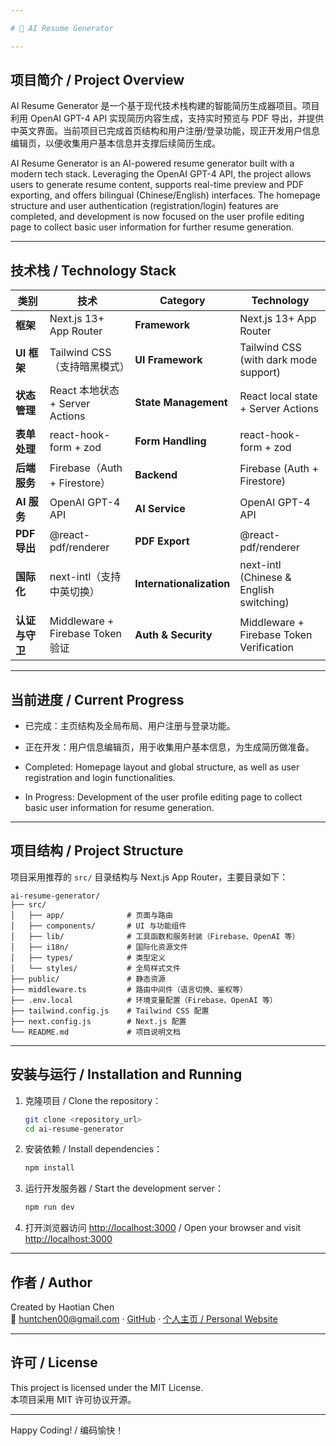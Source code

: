 ```yaml
---

# 🧠 AI Resume Generator

---
```


## 项目简介 / Project Overview
 
AI Resume Generator 是一个基于现代技术栈构建的智能简历生成器项目。项目利用 OpenAI GPT-4 API 实现简历内容生成，支持实时预览与 PDF 导出，并提供中英文界面。当前项目已完成首页结构和用户注册/登录功能，现正开发用户信息编辑页，以便收集用户基本信息并支撑后续简历生成。

AI Resume Generator is an AI-powered resume generator built with a modern tech stack. Leveraging the OpenAI GPT-4 API, the project allows users to generate resume content, supports real-time preview and PDF exporting, and offers bilingual (Chinese/English) interfaces. The homepage structure and user authentication (registration/login) features are completed, and development is now focused on the user profile editing page to collect basic user information for further resume generation.

---

## 技术栈 / Technology Stack

| 类别              | 技术                                                         | Category           | Technology                                |
| ----------------- | ------------------------------------------------------------ | ------------------ | ----------------------------------------- |
| **框架**          | Next.js 13+ App Router                                         | **Framework**      | Next.js 13+ App Router                      |
| **UI 框架**       | Tailwind CSS（支持暗黑模式）                                     | **UI Framework**   | Tailwind CSS (with dark mode support)     |
| **状态管理**      | React 本地状态 + Server Actions                                | **State Management** | React local state + Server Actions        |
| **表单处理**      | react-hook-form + zod                                          | **Form Handling**  | react-hook-form + zod                       |
| **后端服务**      | Firebase（Auth + Firestore）                                   | **Backend**        | Firebase (Auth + Firestore)               |
| **AI 服务**       | OpenAI GPT-4 API                                               | **AI Service**     | OpenAI GPT-4 API                           |
| **PDF 导出**      | @react-pdf/renderer                                            | **PDF Export**     | @react-pdf/renderer                        |
| **国际化**        | next-intl（支持中英切换）                                        | **Internationalization** | next-intl (Chinese & English switching)     |
| **认证与守卫**    | Middleware + Firebase Token 验证                               | **Auth & Security**| Middleware + Firebase Token Verification    |

---

## 当前进度 / Current Progress


- 已完成：主页结构及全局布局、用户注册与登录功能。  
- 正在开发：用户信息编辑页，用于收集用户基本信息，为生成简历做准备。


- Completed: Homepage layout and global structure, as well as user registration and login functionalities.  
- In Progress: Development of the user profile editing page to collect basic user information for resume generation.

---

## 项目结构 / Project Structure

项目采用推荐的 `src/` 目录结构与 Next.js App Router，主要目录如下：

```
ai-resume-generator/
├── src/
│   ├── app/              # 页面与路由
│   ├── components/       # UI 与功能组件
│   ├── lib/              # 工具函数和服务封装（Firebase、OpenAI 等）
│   ├── i18n/             # 国际化资源文件
│   ├── types/            # 类型定义
│   └── styles/           # 全局样式文件
├── public/               # 静态资源
├── middleware.ts         # 路由中间件（语言切换、鉴权等）
├── .env.local            # 环境变量配置（Firebase、OpenAI 等）
├── tailwind.config.js    # Tailwind CSS 配置
├── next.config.js        # Next.js 配置
└── README.md             # 项目说明文档
```

---

## 安装与运行 / Installation and Running

1. 克隆项目 / Clone the repository：
   ```bash
   git clone <repository_url>
   cd ai-resume-generator
   ```

2. 安装依赖 / Install dependencies：
   ```bash
   npm install
   ```

3. 运行开发服务器 / Start the development server：
   ```bash
   npm run dev
   ```

4. 打开浏览器访问 [http://localhost:3000](http://localhost:3000) / Open your browser and visit [http://localhost:3000](http://localhost:3000)

---

## 作者 / Author

Created by Haotian Chen  
📧 [huntchen00@gmail.com](mailto:huntchen00@gmail.com) · [GitHub](https://github.com/huntchen) · [个人主页 / Personal Website](https://hchen.me)

---

## 许可 / License

This project is licensed under the MIT License.  
本项目采用 MIT 许可协议开源。

---

Happy Coding! / 编码愉快！
